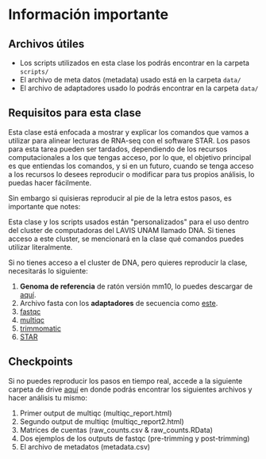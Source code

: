 # Información importante

## Archivos útiles

- Los scripts utilizados en esta clase los podrás encontrar en la carpeta `scripts/`
- El archivo de meta datos (metadata) usado está en la carpeta `data/`
- El archivo de adaptadores usado lo podrás encontrar en la carpeta `data/`

## Requisitos para esta clase
Esta clase está enfocada a mostrar y explicar los comandos que vamos a utilizar para alinear 
lecturas de RNA-seq con el software STAR. Los pasos para esta tarea pueden ser tardados, 
dependiendo de los recursos computacionales a los que tengas acceso, por lo que, el objetivo principal 
es que entiendas los comandos, y si en un futuro, cuando se tenga acceso a los recursos lo desees 
reproducir o modificar para tus propios análisis, lo puedas hacer fácilmente.

Sin embargo si quisieras reproducir al pie de la letra estos pasos, es importante que notes:

Esta clase y los scripts usados están "personalizados" para el uso dentro del cluster de computadoras del
LAVIS UNAM llamado DNA. Si tienes acceso a este cluster, se mencionará en la clase qué comandos 
puedes utilizar literalmente.

Si no tienes acceso a el cluster de DNA, pero quieres reproducir la clase, necesitarás lo siguiente:

1) **Genoma de referencia** de ratón versión mm10, lo puedes descargar de [aquí](https://hgdownload.soe.ucsc.edu/goldenPath/mm10/bigZips/mm10.2bit).
2) Archivo fasta con los **adaptadores** de secuencia como [este](https://github.com/timflutre/trimmomatic/blob/master/adapters/TruSeq3-PE-2.fa).
3) [fastqc](https://www.bioinformatics.babraham.ac.uk/projects/fastqc/)
4) [multiqc](https://multiqc.info/)
5) [trimmomatic](http://www.usadellab.org/cms/?page=trimmomatic)
6) [STAR](https://github.com/alexdobin/STAR/tree/master)

## Checkpoints

Si no puedes reproducir los pasos en tiempo real, accede a la siguiente carpeta de drive [aquí](https://drive.google.com/drive/folders/1bgpLppdQXtAx1MaCKOASLSP9KY6fFY7q?usp=sharing)
en donde podrás encontrar los siguientes archivos y hacer análisis tu mismo:

1) Primer output de multiqc (multiqc_report.html)
2) Segundo output de multiqc (multiqc_report2.html)
3) Matrices de cuentas (raw_counts.csv & raw_counts.RData)
4) Dos ejemplos de los outputs de fastqc (pre-trimming y post-trimming)
5) El archivo de metadatos (metadata.csv)

